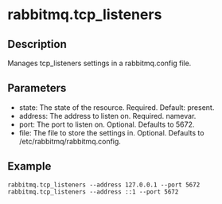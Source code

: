 # rabbitmq.tcp_listeners

## Description

Manages tcp_listeners settings in a rabbitmq.config file.

## Parameters

* state: The state of the resource. Required. Default: present.
* address: The address to listen on. Required. namevar.
* port: The port to listen on. Optional. Defaults to 5672.
* file: The file to store the settings in. Optional. Defaults to /etc/rabbitmq/rabbitmq.config.

## Example

```shell
rabbitmq.tcp_listeners --address 127.0.0.1 --port 5672
rabbitmq.tcp_listeners --address ::1 --port 5672
```

